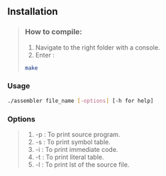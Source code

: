 ## Installation
> ### How to compile:
> 1. Navigate to the right folder with a console.
> 2. Enter :
>```bash
>make 
>```
### Usage
```bash
./assembler file_name [-options] [-h for help]
```
### Options 

> 1. -p : To print source program.
> 2. -s : To print symbol table.
> 3. -i : To print immediate code.
> 4. -t : To print literal table.
> 5. -l : To print lst of the source file.

